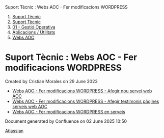 Suport Tècnic : Webs AOC - Fer modificacions WORDPRESS  

1.  [Suport Tècnic](index.md)
2.  [Suport Tècnic](13893782.md)
3.  [01 - Gestió Operativa](26313391.md)
4.  [Aplicacions / Utilitats](41517088.md)
5.  [Webs AOC](Webs-AOC_81856274.md)

Suport Tècnic : Webs AOC - Fer modificacions WORDPRESS
======================================================

Created by Cristian Morales on 29 June 2023

*   [Webs AOC - Fer modificacions WORDPRESS - Afegir nou servei web AOC](/display/SII/Webs+AOC+-+Fer+modificacions+WORDPRESS+-+Afegir+nou+servei+web+AOC "Webs AOC - Fer modificacions WORDPRESS - Afegir nou servei web AOC")
*   [Webs AOC - Fer modificacions WORDPRESS - Afegir testimonis pàgines serveis web AOC](/pages/viewpage.action?pageId=93356409 "Webs AOC - Fer modificacions WORDPRESS - Afegir testimonis pàgines serveis web AOC")
*   [Webs AOC - Fer modificacions WORDPRESS en serveis](/display/SII/Webs+AOC+-+Fer+modificacions+WORDPRESS+en+serveis "Webs AOC - Fer modificacions WORDPRESS en serveis")

  

  

Document generated by Confluence on 02 June 2025 10:50

[Atlassian](http://www.atlassian.com/)